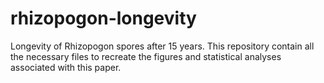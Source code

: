 # rhizopogon-longevity
Longevity of Rhizopogon spores after 15 years. This repository contain all the necessary files to recreate the figures and statistical analyses associated with this paper.
